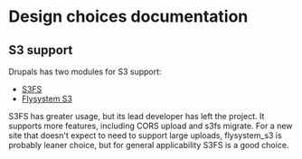# Design choices documentation

## S3 support

Drupals has two modules for S3 support:

* [S3FS](https://www.drupal.org/project/s3fs)
* [Flysystem S3](https://www.drupal.org/project/flysystem_s3)

S3FS has greater usage, but its lead developer has left the project. It supports more features, 
including CORS upload and s3fs migrate. For a new site that doesn't expect to need to support 
large uploads, flysystem_s3 is probably leaner choice, but for general applicability S3FS is 
a good choice.
